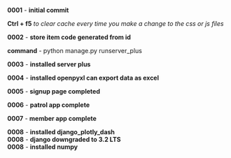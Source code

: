 **0001** - **initial commit**</br>

**Ctrl + f5** *to clear cache every time you make a change to the css or js files*</br>

**0002** - **store item code generated from id**</br>

**command** - python manage.py runserver_plus</br>

**0003** - **installed server plus**</br>

**0004** - **installed openpyxl can export data as excel**</br>

**0005** - **signup page completed**</br>

**0006** - **patrol app complete**</br>

**0007** - **member app complete**</br>

**0008** - **installed  django_plotly_dash**</br>
**0008** - **django downgraded to 3.2 LTS**</br>
**0008** - **installed numpy**</br>
